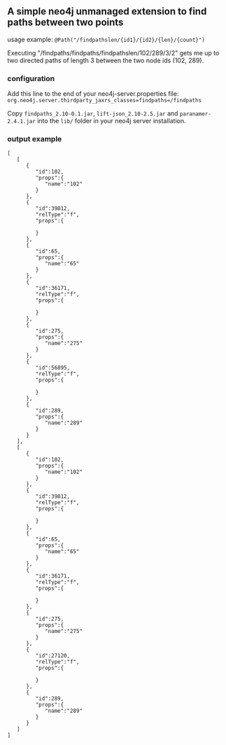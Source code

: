 ## A simple neo4j unmanaged extension to find paths between two points

usage example:
  `@Path("/findpathslen/{id1}/{id2}/{len}/{count}")`

Executing "/findpaths/findpaths/findpathslen/102/289/3/2" gets me up to two directed paths of length 3 between the two node ids (102, 289).

### configuration

Add this line to the end of your neo4j-server.properties file:
`org.neo4j.server.thirdparty_jaxrs_classes=findpaths=/findpaths`

Copy `findpaths_2.10-0.1.jar`, `lift-json_2.10-2.5.jar` and `paranamer-2.4.1.jar` into the `lib/` folder in your neo4j server installation.

### output example

```
[
   [
      {
         "id":102,
         "props":{
            "name":"102"
         }
      },
      {
         "id":39812,
         "relType":"f",
         "props":{

         }
      },
      {
         "id":65,
         "props":{
            "name":"65"
         }
      },
      {
         "id":36171,
         "relType":"f",
         "props":{

         }
      },
      {
         "id":275,
         "props":{
            "name":"275"
         }
      },
      {
         "id":56895,
         "relType":"f",
         "props":{

         }
      },
      {
         "id":289,
         "props":{
            "name":"289"
         }
      }
   ],
   [
      {
         "id":102,
         "props":{
            "name":"102"
         }
      },
      {
         "id":39812,
         "relType":"f",
         "props":{

         }
      },
      {
         "id":65,
         "props":{
            "name":"65"
         }
      },
      {
         "id":36171,
         "relType":"f",
         "props":{

         }
      },
      {
         "id":275,
         "props":{
            "name":"275"
         }
      },
      {
         "id":27120,
         "relType":"f",
         "props":{

         }
      },
      {
         "id":289,
         "props":{
            "name":"289"
         }
      }
   ]
]
``` 
